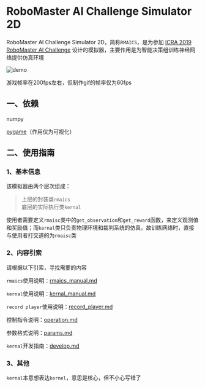 # RoboMaster AI Challenge Simulator 2D

RoboMaster AI Challenge Simulator 2D，简称`RMAICS`，是为参加 [ICRA 2019 RoboMaster AI Challenge](https://www.robomaster.com/zh-CN/resource/pages/980?type=announcementSub) 设计的模拟器，主要作用是为智能决策组训练神经网络提供仿真环境

![demo](./demo.gif)

游戏帧率在200fps左右，但制作gif的帧率仅为60fps

## 一、依赖

numpy

[pygame](https://www.pygame.org/)（作用仅为可视化）

## 二、使用指南

### 1、基本信息

该模拟器由两个层次组成：

>上层的封装类`rmaics`  
>底层的实际执行类`kernal`

使用者需要定义`rmaisc`类中的`get_observation`和`get_reward`函数，来定义观测值和奖励值；而`kernal`类只负责物理环境和裁判系统的仿真。故训练网络时，直接与使用者打交道的为`rmaisc`类

### 2、内容引索

请根据以下引索，寻找需要的内容

`rmaics`使用说明：[rmaics_manual.md](./docs/rmaics_manual.md)

`kernal`使用说明：[kernal_manual.md](./docs/kernal_manual.md)

`record player`使用说明：[record_player.md](./docs/record_player.md)

控制指令说明：[operation.md](./docs/operation.md)

参数格式说明：[params.md](./docs/params.md)

`kernal`开发指南：[develop.md](./docs/develop.md)

### 3、其他

`kernal`本意想表达`kernel`，意思是核心，但不小心写错了


